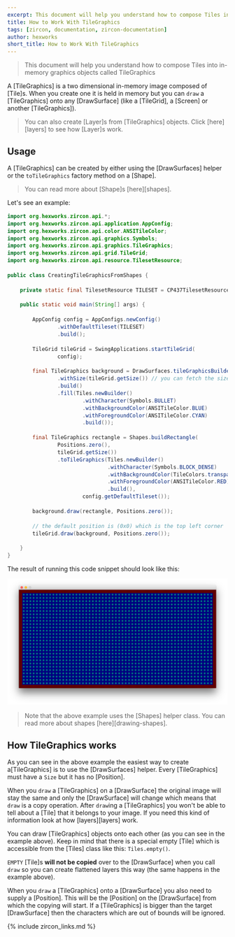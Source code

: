 ```yaml
---
excerpt: This document will help you understand how to compose Tiles into in-memory graphics objects.
title: How to Work With TileGraphics
tags: [zircon, documentation, zircon-documentation]
author: hexworks
short_title: How to Work With TileGraphics
---
```


> This document will help you understand how to compose Tiles into in-memory graphics objects called TileGraphics

A [TileGraphics] is a two dimensional in-memory image composed of [Tile]s. When you create one it is
held in memory but you can `draw` a [TileGraphics] onto any [DrawSurface] (like a [TileGrid], a [Screen] or another [TileGraphics]).

> You can also create [Layer]s from [TileGraphics] objects. Click [here][layers] to see how [Layer]s work.

## Usage

A [TileGraphics] can be created by either using the [DrawSurfaces] helper or the `toTileGraphics` factory method on a [Shape].

> You can read more about [Shape]s [here][shapes].

Let's see an example:

```java
import org.hexworks.zircon.api.*;
import org.hexworks.zircon.api.application.AppConfig;
import org.hexworks.zircon.api.color.ANSITileColor;
import org.hexworks.zircon.api.graphics.Symbols;
import org.hexworks.zircon.api.graphics.TileGraphics;
import org.hexworks.zircon.api.grid.TileGrid;
import org.hexworks.zircon.api.resource.TilesetResource;

public class CreatingTileGraphicsFromShapes {

    private static final TilesetResource TILESET = CP437TilesetResources.rexPaint16x16();

    public static void main(String[] args) {

        AppConfig config = AppConfigs.newConfig()
                .withDefaultTileset(TILESET)
                .build();

        TileGrid tileGrid = SwingApplications.startTileGrid(
                config);

        final TileGraphics background = DrawSurfaces.tileGraphicsBuilder()
                .withSize(tileGrid.getSize()) // you can fetch the size of a TileGrid like this
                .build()
                .fill(Tiles.newBuilder()
                        .withCharacter(Symbols.BULLET)
                        .withBackgroundColor(ANSITileColor.BLUE)
                        .withForegroundColor(ANSITileColor.CYAN)
                        .build());

        final TileGraphics rectangle = Shapes.buildRectangle(
                Positions.zero(),
                tileGrid.getSize())
                .toTileGraphics(Tiles.newBuilder()
                                .withCharacter(Symbols.BLOCK_DENSE)
                                .withBackgroundColor(TileColors.transparent())
                                .withForegroundColor(ANSITileColor.RED)
                                .build(),
                        config.getDefaultTileset());

        background.draw(rectangle, Positions.zero());

        // the default position is (0x0) which is the top left corner
        tileGrid.draw(background, Positions.zero());

    }
}
```

The result of running this code snippet should look like this:

![Creating Tile Graphics From Shapes](/assets/img/creating-a-tile-graphics-from-shapes.png)

> Note that the above example uses the [Shapes] helper class. You can read more about shapes [here][drawing-shapes].

## How TileGraphics works

As you can see in the above example the easiest way to create a[TileGraphics] is to use the [DrawSurfaces] helper.
Every [TileGraphics] must have a `Size` but it has no [Position].
 
When you `draw` a [TileGraphics] on a [DrawSurface] the original image will stay the same and only the [DrawSurface]
will change which means that `draw` is a copy operation. After `draw`ing a [TileGraphics] you won't be able to tell
about a [Tile] that it belongs to your image. If you need this kind of information look at how
[layers][layers] work.

You can draw [TileGraphics] objects onto each other (as you can see in the example above). Keep in mind that there is a special
empty [Tile] which is accessible from the [Tiles] class like this: `Tiles.empty()`.

`EMPTY` [Tile]s **will not be copied** over to the [DrawSurface] when you call `draw` so you can create
flattened layers this way (the same happens in the example above).

When you `draw` a [TileGraphics] onto a [DrawSurface] you also need to supply a [Position]. This will be the
[Position] on the [DrawSurface] from which the copying will start. If a [TileGraphics] is bigger than the target
[DrawSurface] then the characters which are out of bounds will be ignored.

{% include zircon_links.md %}
